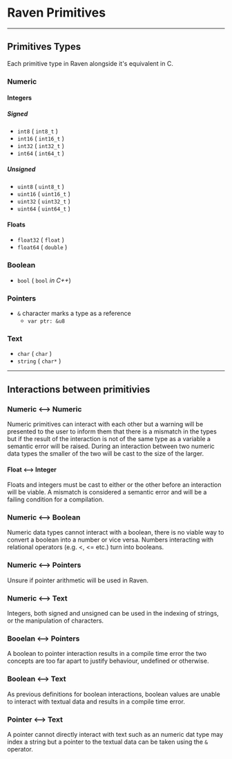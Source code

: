 # Raven Primitives
---
## Primitives Types
Each primitive type in Raven alongside it's equivalent in C.
### Numeric 
#### Integers
##### Signed
* `int8`  ( `int8_t` )
* `int16` ( `int16_t` )
* `int32` ( `int32_t` )
* `int64` ( `int64_t` )
##### Unsigned
* `uint8`  ( `uint8_t` )
* `uint16` ( `uint16_t` )
* `uint32` ( `uint32_t` )
* `uint64` ( `uint64_t` )
#### Floats
* `float32` ( `float` )
* `float64` ( `double` )
### Boolean
* `bool` ( `bool` *in C++*)
### Pointers
* `&` character marks a type as a reference
  * `var ptr: &u8`
### Text
* `char` ( `char` )
* `string` ( `char*` )
---
## Interactions between primitivies
### Numeric ⟷ Numeric
Numeric primitives can interact with each other but a warning will be presented to the user to inform them that there is a mismatch in the types but if the result of the interaction is not of the same type as a variable a semantic error will be raised. During an interaction between two numeric data types the smaller of the two will be cast to the size of the larger.
#### Float ⟷ Integer
Floats and integers must be cast to either or the other before an interaction will be viable. A mismatch is considered a semantic error and will be a failing condition for a compilation.
### Numeric ⟷ Boolean
Numeric data types cannot interact with a boolean, there is no viable way to convert a boolean into a number or vice versa. Numbers interacting with relational operators (e.g. <, <= etc.) turn into booleans.
### Numeric ⟷ Pointers
Unsure if pointer arithmetic will be used in Raven.
### Numeric ⟷ Text
Integers, both signed and unsigned can be used in the indexing of strings, or the manipulation of characters.
### Booelan ⟷ Pointers
A boolean to pointer interaction results in a compile time error the two concepts are too far apart to justify behaviour, undefined or otherwise.
### Boolean ⟷ Text
As previous definitions for boolean interactions, boolean values are unable to interact with textual data and results in a compile time error.
### Pointer ⟷ Text
A pointer cannot directly interact with text such as an numeric dat type may index a string but a pointer to the textual data can be taken using the `&` operator.
